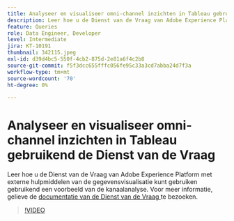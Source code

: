 ```yaml
---
title: Analyseer en visualiseer omni-channel inzichten in Tableau gebruikend de Dienst van de Vraag
description: Leer hoe u de Dienst van de Vraag van Adobe Experience Platform met externe hulpmiddelen van de gegevensvisualisatie kunt gebruiken gebruikend een voorbeeld van de kanaalanalyse.
feature: Queries
role: Data Engineer, Developer
level: Intermediate
jira: KT-10191
thumbnail: 342115.jpeg
exl-id: d39d4bc5-550f-4cb2-875d-2e81a6f4c2b8
source-git-commit: f5f3dcc655fffc056fe95c33a3cd7abba24d7f3a
workflow-type: tm+mt
source-wordcount: '70'
ht-degree: 0%

---
```


# Analyseer en visualiseer omni-channel inzichten in Tableau gebruikend de Dienst van de Vraag

Leer hoe u de Dienst van de Vraag van Adobe Experience Platform met externe hulpmiddelen van de gegevensvisualisatie kunt gebruiken gebruikend een voorbeeld van de kanaalanalyse. Voor meer informatie, gelieve de [ documentatie van de Dienst van de Vraag ](https://experienceleague.adobe.com/nl/docs/experience-platform/query/home) te bezoeken.

>[!VIDEO](https://video.tv.adobe.com/v/342115?learn=on&enablevpops)
